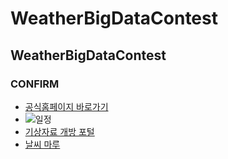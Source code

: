 # WeatherBigDataContest
WeatherBigDataContest
---------------
### CONFIRM
 - [공식홈페이지 바로가기](https://bd.kma.go.kr/contest/main.do)
 - ![일정](../schedule.png)
 - [기상자료 개방 포털](https://data.kma.go.kr/cmmn/main.do)
 - [날씨 마루](https://bd.kma.go.kr/kma2020/svc/main.do)
 

